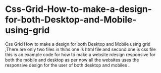 # Css-Grid-How-to-make-a-design-for-both-Desktop-and-Mobile-using-grid
Css Grid How to make a design for both Desktop and Mobile using grid ,There are only two files in thihs one is html file and second one is css file this is an example code for how to make a website rdesign responsive for both the mobile and desktop as per now all the websites uses the responsive design for the user of both desktop and mobiles .
